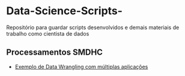 # Data-Science-Scripts-
Repositório para guardar scripts desenvolvidos e demais materiais de trabalho como cientista de dados

## Processamentos SMDHC

- [Exemplo de Data Wrangling com múltiplas aplicações](anexos/ouvidoria_v3.R)


